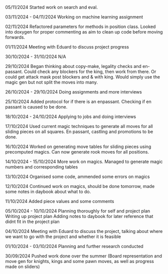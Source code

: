 
05/11/2024
Started work on search and eval.

03/11/2024 - 04/11/2024
Working on machine learning assignment

02/11/2024
Refactored parameters for methods in position class. Looked into doxygen for proper commenting as aim to clean up code before moving forwards.

01/11/2024
Meeting with Eduard to discuss project progress

30/10/2024 - 31/10/2024
N/A

29/10/2024
Began thinking about copy-make, legality checks and en-passant. Could check any blockers for the king, then work from there.
Or could get attack mask post blockers and & with king. Would simply use the magic gen but not split the moves into many.

26/10/2024 - 29/10/2024
Doing assignments and more interviews

25/10/2024
Added protocol for if there is an enpassant. Checking if en passant is caused to be done.

18/10/2024 - 24/10/2024
Applying to jobs and doing interviews

17/10/2024
Used current magic techniques to generate all moves for all sliding pieces on all squares. En passant, castling and promotions to be done.

16/10/2024
Worked on generating move tables for sliding pieces using precomputed magics. Can now generate rook moves for all positions.

14/10/2024 - 15/10/2024
More work on magics.
Managed to generate magic numbers and corresponding tables

13/10/2024
Organised some code, ammended some errors on magics

12/10/2024
Continued work on magics, should be done tomorrow, made some notes in daybook about what to do.

11/10/2024
Added piece values and some comments

05/10/2024 - 10/10/2024
Planning thoroughly for self and project plan
Writing up project plan
Adding notes to daybook for later reference that didnt fit in the project plan

04/10/2024
Meeting with Eduard to discuss the project, talking about where we want to go with the project and whether it is feasible

01/10/2024 - 03/10/2024
Planning and further research conducted

30/09/2024
Pushed work done over the summer (Board representation and move gen for knights, kings and some pawn moves, as well as progress made on sliders)
